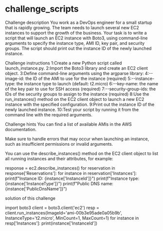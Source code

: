 # challenge_scripts

Challenge description
You work as a DevOps engineer for a small startup that is rapidly growing. The team needs to launch several new EC2 instances to support the growth of the business. Your task is to write a script that will launch an EC2 instance with Boto3, using command-line arguments to specify the instance type, AMI ID, key pair, and security groups. The script should print out the instance ID of the newly launched instance.

Challenge instructions
1:Create a new Python script called launch_instance.py.
2:Import the Boto3 library and create an EC2 client object.
3:Define command-line arguments using the argparse library:
4:--image-id: the ID of the AMI to use for the instance (required)
5:--instance-type: the instance type to launch (default: t2.micro)
6:--key-name: the name of the key pair to use for SSH access (required)
7:--security-group-ids: the IDs of the security groups to assign to the instance (required)
8:Use the run_instances() method on the EC2 client object to launch a new EC2 instance with the specified configuration.
9:Print out the instance ID of the newly launched instance.
10:Test your script by running it from the command line with the required arguments.

Challenge hints
You can find a list of available AMIs in the AWS documentation.

Make sure to handle errors that may occur when launching an instance, such as insufficient permissions or invalid arguments.

You can use the describe_instances() method on the EC2 client object to list all running instances and their attributes, for example:

response = ec2.describe_instances()
for reservation in response['Reservations']:
    for instance in reservation['Instances']:
        print(f"Instance ID: {instance['InstanceId']}")
        print(f"Instance type: {instance['InstanceType']}")
        print(f"Public DNS name: {instance['PublicDnsName']}")
        
        
        
solution of this challenge

import boto3
client = boto3.client('ec2')
resp = client.run_instances(ImageId='ami-00b3e95ade0a05b9b',
                           InstanceType='t2.micro',
                           MinCount=1,
                           MaxCount=1)
for instance in resp['Instances']:
    print(instance['InstanceId'])
    
    

